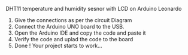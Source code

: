DHT11 temperature and humidity sesnor with LCD on Arduino Leonardo


 1. Give the connections as per the circuit Diagram
 2. Connect the Arduino UNO board to the USB.
 3. Open the Arduino IDE and copy the code and paste it
 4. Verify the code and uplad the code to the board
 5. Done ! Your project starts to work...

